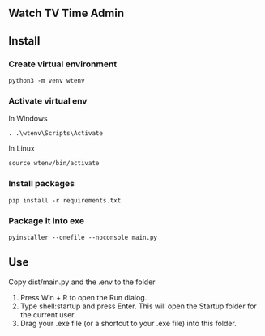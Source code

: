 ## Watch TV Time Admin

## Install

### Create virtual environment

`python3 -m venv wtenv`

### Activate virtual env

In Windows

`. .\wtenv\Scripts\Activate`

In Linux

`source wtenv/bin/activate`

### Install packages

`pip install -r requirements.txt`

### Package it into exe

`pyinstaller --onefile --noconsole main.py`

## Use

Copy dist/main.py and the .env to the folder

1. Press Win + R to open the Run dialog.
2. Type shell:startup and press Enter. This will open the Startup folder for the current user.
3. Drag your .exe file (or a shortcut to your .exe file) into this folder.
